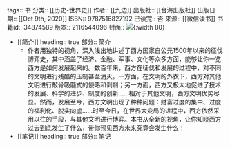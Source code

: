 tags:: 书
分类:: [[历史-世界史]]
作者:: [[九边]]
出版社:: [[台海出版社]]
出版日期:: [[Oct 9th, 2020]]
ISBN:: 9787516827192
已读完:: 否
来源:: [[微信读书]]
书籍id:: 34874589
版本:: 2116544096
封面:: ![](https://cdn.weread.qq.com/weread/cover/26/YueWen_34874589/s_YueWen_34874589.jpg){:width 80}

- [[简介]]
  heading:: true
  部分:: 简介
	- 作者用独特的视角，深入浅出地讲述了西方国家自公元1500年以来的征伐博弈史，其中涵盖了经济、金融、军事、文化等众多方面，能够让你一览西方是如何发展起来的。数百年来，西方在征伐和发展的过程中，对不同的文明进行残酷的压制甚至消灭。一方面，在文明的外衣下，西方对其他文明进行敲骨吸髓式的侵略和剥削；另一方面，西方又极大地促进了技术的发展、科学的进步、制度的创新……相对于其他文明，西方文明优势尽显。然而，发展至今，西方文明出现了种种问题：财富过度的集中、过度的福利化、脱实向虚……时至今日，在世界大变局的进程中，西方依然采用以往的手段，与其他文明进行博弈。本书从全新的视角，让你知晓西方过去到底发生了什么，带你预见西方未来究竟会发生什么！
- [[笔记]]
  heading:: true
  部分:: 笔记